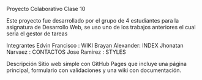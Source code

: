 Proyecto Colaborativo Clase 10

Este proyecto fue desarrollado por el grupo de 4 estudiantes para la asignatura de Desarrollo Web, se uso uno de los trabajos anteriores el cual seria el gestor de tareas

Integrantes
Edvin Francisco : WIKI
Brayan Alexander: INDEX
Jhonatan Narvaez : CONTACTOS
Jose Ramirez : STYLES

Descripción
Sitio web simple con GitHub Pages que incluye una página principal, formulario con validaciones y una wiki con documentación.
